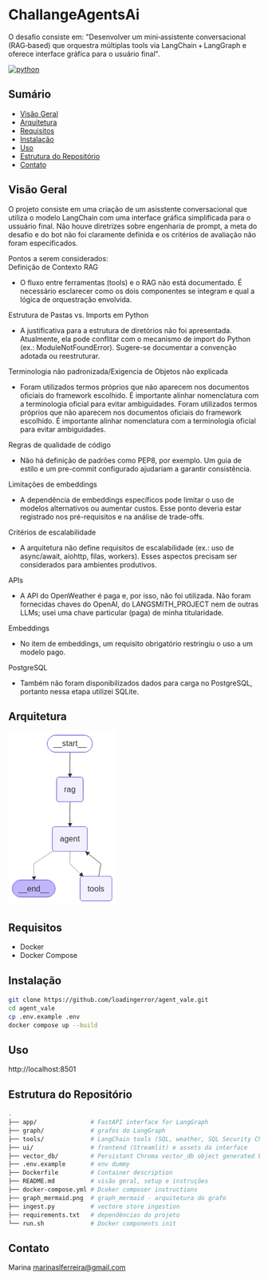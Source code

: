 # ChallangeAgentsAi

O desafio consiste em: "Desenvolver um mini‑assistente conversacional (RAG‑based) que orquestra múltiplas tools via LangChain + LangGraph e oferece interface gráfica para o usuário final".

[![python](https://img.shields.io/badge/python-3.12%2B-blue.svg)](./)

## Sumário
- [Visão Geral](#visão-geral)
- [Arquitetura](#arquitetura)
- [Requisitos](#requisitos)
- [Instalação](#instalação)
- [Uso](#uso)
- [Estrutura do Repositório](#estrutura-do-repositório)
- [Contato](#contato)

## Visão Geral
O projeto consiste em uma criação de um asisstente conversacional que utiliza o modelo LangChain com uma interface gráfica simplificada para o ussuário final. Não houve diretrizes sobre engenharia de prompt, a meta do desafio e do bot não foi claramente definida e os critérios de avaliação não foram especificados. </br>

Pontos a serem considerados: </br>
Definição de Contexto RAG</br>
- O fluxo entre ferramentas (tools) e o RAG não está documentado. É necessário esclarecer como os dois componentes se integram e qual a lógica de orquestração envolvida.

Estrutura de Pastas vs. Imports em Python</br>
- A justificativa para a estrutura de diretórios não foi apresentada. Atualmente, ela pode conflitar com o mecanismo de import do Python (ex.: ModuleNotFoundError). Sugere-se documentar a convenção adotada ou reestruturar.

Terminologia não padronizada/Exigencia de Objetos não explicada</br>
- Foram utilizados termos próprios que não aparecem nos documentos oficiais do framework escolhido. É importante alinhar nomenclatura com a terminologia oficial para evitar ambiguidades. 
Foram utilizados termos próprios que não aparecem nos documentos oficiais do framework escolhido. É importante alinhar nomenclatura com a terminologia oficial para evitar ambiguidades. 

Regras de qualidade de código</br>
- Não há definição de padrões como PEP8, por exemplo. Um guia de estilo e um pre-commit configurado ajudariam a garantir consistência.

Limitações de embeddings</br>
- A dependência de embeddings específicos pode limitar o uso de modelos alternativos ou aumentar custos. Esse ponto deveria estar registrado nos pré-requisitos e na análise de trade-offs.

Critérios de escalabilidade</br>
- A arquitetura não define requisitos de escalabilidade (ex.: uso de async/await, aiohttp, filas, workers). Esses aspectos precisam ser considerados para ambientes produtivos.

APIs </br>
- A API do OpenWeather é paga e, por isso, não foi utilizada. Não foram fornecidas chaves do OpenAI, do LANGSMITH_PROJECT nem de outras LLMs; usei uma chave particular (paga) de minha titularidade.

Embeddings </br>
- No item de embeddings, um requisito obrigatório restringiu o uso a um modelo pago.

PostgreSQL </br>
- Também não foram disponibilizados dados para carga no PostgreSQL, portanto nessa etapa utilizei SQLite. 

## Arquitetura
![Mermaid diargam](https://github.com/loadingerror/agent_vale/blob/afdb967cbe3dfe9c38c574321161455d84a1d108/graph_mermaid.png)

## Requisitos
- Docker
- Docker Compose


## Instalação
```bash
git clone https://github.com/loadingerror/agent_vale.git
cd agent_vale
cp .env.example .env
docker compose up --build
```

## Uso
http://localhost:8501

## Estrutura do Repositório
```bash
.
├── app/               # FastAPI interface for LangGraph
├── graph/             # grafos do LangGraph
├── tools/             # LangChain tools (SQL, weather, SQL Security Check)
├── ui/                # frontend (Streamlit) e assets da interface
├── vector_db/         # Persistant Chroma vector_db object generated by ingest.py
├── .env.example       # env dummy
├── Dockerfile         # Container description
├── README.md          # visão geral, setup e instruções
├── docker-compose.yml # Dcoker composer instructions
├── graph_mermaid.png  # graph_mermaid - arquitetura do grafo
├── ingest.py          # vectore store ingestion
├── requirements.txt   # dependências do projeto
└── run.sh             # Docker components init
```

## Contato
Marina
marinaslferreira@gmail.com 



